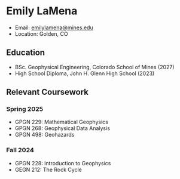 # Emily LaMena
- Email: emilylamena@mines.edu
- Location: Golden, CO

## Education
- BSc. Geophysical Engineering, Colorado School of Mines (2027)
- High School Diploma, John H. Glenn High School (2023)

## Relevant Coursework
### Spring 2025
- GPGN 229: Mathematical Geophysics
- GPGN 268: Geophysical Data Analysis
- GPGN 498: Geohazards
### Fall 2024
- GPGN 228: Introduction to Geophysics
- GEGN 212: The Rock Cycle
